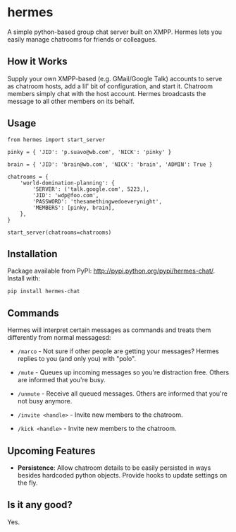 # hermes

A simple python-based group chat server built on XMPP. Hermes lets you easily manage chatrooms for friends or colleagues.

## How it Works

Supply your own XMPP-based (e.g. GMail/Google Talk) accounts to serve as chatroom hosts, add a lil' bit of configuration, and start it. Chatroom members simply chat with the host account. Hermes broadcasts the message to all other members on its behalf.

## Usage

    from hermes import start_server
    
    pinky = { 'JID': 'p.suavo@wb.com', 'NICK': 'pinky' }
    
    brain = { 'JID': 'brain@wb.com', 'NICK': 'brain', 'ADMIN': True }
    
    chatrooms = {
        'world-domination-planning': {
            'SERVER': ('talk.google.com', 5223,),
            'JID': 'wdp@foo.com',
            'PASSWORD': 'thesamethingwedoeverynight',
            'MEMBERS': [pinky, brain],
        },
    }
    
    start_server(chatrooms=chatrooms)

## Installation

Package available from PyPI: <http://pypi.python.org/pypi/hermes-chat/>. Install with:

    pip install hermes-chat

## Commands

Hermes will interpret certain messages as commands and treats them differently from normal messagesd:

* `/marco` - Not sure if other people are getting your messages? Hermes replies to you (and only you) with "polo".

* `/mute` - Queues up incoming messages so you're distraction free. Others are informed that you're busy.

* `/unmute` - Receive all queued messages. Others are informed that you're not busy anymore.

* `/invite <handle>` - Invite new members to the chatroom.

* `/kick <handle>` - Invite new members to the chatroom.

## Upcoming Features

* **Persistence**: Allow chatroom details to be easily persisted in ways besides hardcoded python objects. Provide hooks to update settings on the fly.

## Is it any good?

Yes.

